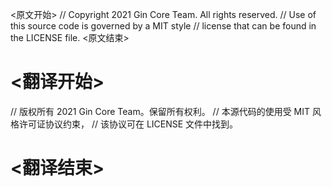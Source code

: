 
<原文开始>
// Copyright 2021 Gin Core Team. All rights reserved.
// Use of this source code is governed by a MIT style
// license that can be found in the LICENSE file.
<原文结束>

# <翻译开始>
// 版权所有 2021 Gin Core Team。保留所有权利。
// 本源代码的使用受 MIT 风格许可证协议约束，
// 该协议可在 LICENSE 文件中找到。
# <翻译结束>

